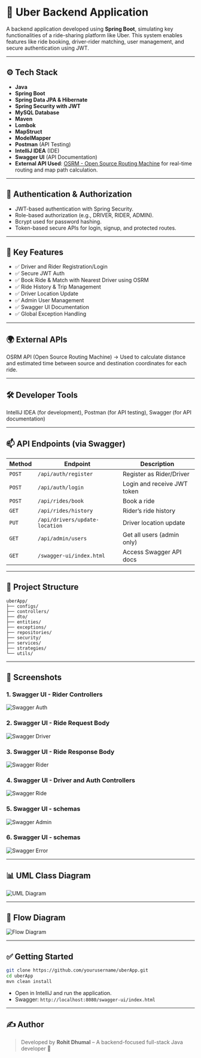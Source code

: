 
# 🚗 Uber Backend Application

A backend application developed using **Spring Boot**, simulating key functionalities of a ride-sharing platform like Uber. This system enables features like ride booking, driver-rider matching, user management, and secure authentication using JWT.

---

## ⚙️ Tech Stack

- **Java**
- **Spring Boot**
- **Spring Data JPA & Hibernate**
- **Spring Security with JWT**
- **MySQL Database**
- **Maven**
- **Lombok**
- **MapStruct**
- **ModelMapper**
- **Postman** (API Testing)
- **IntelliJ IDEA** (IDE)
- **Swagger UI** (API Documentation)
- **External API Used**: [OSRM - Open Source Routing Machine](http://project-osrm.org) for real-time routing and map path calculation.

---

## 🔐 Authentication & Authorization

- JWT-based authentication with Spring Security.
- Role-based authorization (e.g., DRIVER, RIDER, ADMIN).
- Bcrypt used for password hashing.
- Token-based secure APIs for login, signup, and protected routes.

---

## 🚀 Key Features

- ✅ Driver and Rider Registration/Login
- ✅ Secure JWT Auth
- ✅ Book Ride & Match with Nearest Driver using OSRM
- ✅ Ride History & Trip Management
- ✅ Driver Location Update
- ✅ Admin User Management
- ✅ Swagger UI Documentation
- ✅ Global Exception Handling

---

## 🌍 External APIs
OSRM API (Open Source Routing Machine)
→ Used to calculate distance and estimated time between source and destination coordinates for each ride.

---

## 🛠 Developer Tools
IntelliJ IDEA (for development), 
Postman (for API testing),
Swagger (for API documentation)

---

## 📫 API Endpoints (via Swagger)

| Method | Endpoint | Description |
|--------|----------|-------------|
| `POST` | `/api/auth/register` | Register as Rider/Driver |
| `POST` | `/api/auth/login` | Login and receive JWT token |
| `POST` | `/api/rides/book` | Book a ride |
| `GET`  | `/api/rides/history` | Rider’s ride history |
| `PUT`  | `/api/drivers/update-location` | Driver location update |
| `GET`  | `/api/admin/users` | Get all users (admin only) |
| `GET`  | `/swagger-ui/index.html` | Access Swagger API docs |

---

## 🧩 Project Structure

```
uberApp/
├── configs/
├── controllers/
├── dto/
├── entities/
├── exceptions/
├── repositories/
├── security/
├── services/
├── strategies/
└── utils/
```

---

## 📸 Screenshots

### 1. Swagger UI - Rider Controllers
![Swagger Auth](./swagger/uber1.png)

### 2. Swagger UI - Ride Request Body
![Swagger Driver](./swagger/uber2.png)

### 3. Swagger UI - Ride Response Body
![Swagger Rider](./swagger/uber3.png)

### 4. Swagger UI - Driver and Auth Controllers
![Swagger Ride](./swagger/uber4.png)

### 5. Swagger UI - schemas
![Swagger Admin](./swagger/uber5.png)

### 6. Swagger UI - schemas
![Swagger Error](./swagger/uber6.png)

---

## 📊 UML Class Diagram

![UML Diagram](./swagger/uml.png)

---

## 🔁 Flow Diagram

![Flow Diagram](./swagger/flow.png)

---

## ✅ Getting Started

```bash
git clone https://github.com/yourusername/uberApp.git
cd uberApp
mvn clean install
```
- Open in IntelliJ and run the application.
- Swagger: `http://localhost:8080/swagger-ui/index.html`

---

## ✍️ Author

> Developed by **Rohit Dhumal** – A backend-focused full-stack Java developer 🚀

